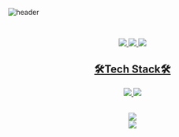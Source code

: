 ![header](https://capsule-render.vercel.app/api?type=rounded&color=0:e6e6fa,100:fff0f5&height=100&animation=FadeIn&section=footer&text=Chae_Eun_Kyo🌷&fontAlign=50&fontColor=808080)

<br/>

<!-- gmail, twitter, blog icons -->
<p align="center">
  <a href="https://twitter.com/peachpeng25"><img src="https://img.shields.io/badge/Twitter-1DA1F2?style=flat-square&logo=Twitter&logoColor=white"/>
  <a href="mailto:dmsry1022@gmail.com"><img src="https://img.shields.io/badge/Gmail-EA4335?style=flat-square&logo=Gmail&logoColor=white"/>
  <a href="https://c0ribo-fedev-blog.netlify.app"><img src="https://img.shields.io/badge/Netlify-00C7B7?style=flat-square&logo=Netlify&logoColor=white"/>
</p>
  
<!-- stack icons  -->
<h2 align="center">🛠️Tech Stack🛠️</h2>

<p align="center">
  <img src="https://img.shields.io/badge/html5-E34F26?style=flat&logo=html5&logoColor=white">
  <img src="https://img.shields.io/badge/CSS-1572B6?style=flat&logo=css3&logoColor=white">
</p>
  
<br/>
    
<!-- GitHub-readme-stats  -->
<!-- (오류) -->
<!--   ![Anurag's github stats](https://github-readme-stats.vercel.app/api?username=C0ribo&show_icons=true&theme=buefy)
  ![Top Langs](https://github-readme-stats.vercel.app/api/top-langs/?username=C0ribo&layout=compact&theme=buefy) -->

<div align="center">
  <img src="https://github-readme-stats.vercel.app/api?username=C0ribo&show_icons=true&theme=buefy">
  </br>
  <img src="https://github-readme-stats.vercel.app/api/top-langs/?username=C0ribo&layout=compact&theme=buefy">
</div>
    

    
